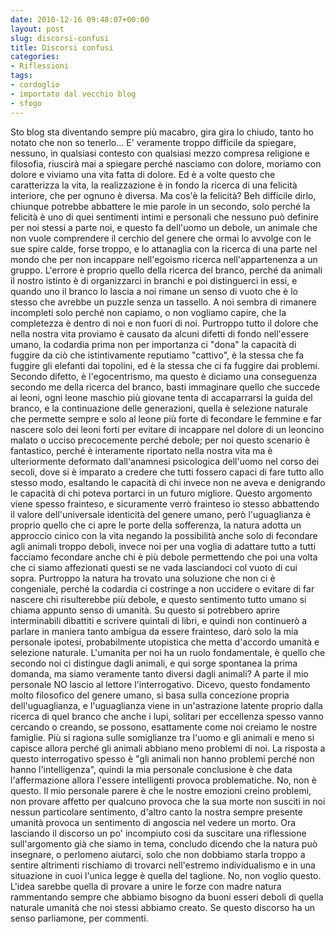 ```yaml
---
date: 2010-12-16 09:48:07+00:00
layout: post
slug: discorsi-confusi
title: Discorsi confusi
categories:
- Riflessioni
tags:
- cordoglio
- importato dal vecchio blog
- sfogo
---
```

<!--more-->

Sto blog sta diventando sempre più macabro, gira gira lo chiudo, tanto ho notato che non so tenerlo...
E' veramente troppo difficile da spiegare, nessuno, in qualsiasi contesto con qualsiasi mezzo compresa religione e filosofia, riuscirà mai a spiegare perché nasciamo con dolore, moriamo con dolore e viviamo una vita fatta di dolore.
Ed è a volte questo che caratterizza la vita, la realizzazione è in fondo la ricerca di una felicità interiore, che per ognuno è diversa.
Ma cos'è la felicità? Beh difficile dirlo, chiunque potrebbe abbattere le mie parole in un secondo, solo perché la felicità è uno di quei sentimenti intimi e personali che nessuno può definire per noi stessi a parte noi, e questo fa dell'uomo un debole, un animale che non vuole comprendere il cerchio del genere che ormai lo avvolge con le sue spire calde, forse troppo, e lo attanaglia con la ricerca di una parte nel mondo che per non incappare nell'egoismo ricerca nell'appartenenza a un gruppo.
L'errore è proprio quello della ricerca del branco, perché da animali il nostro istinto è di organizzarci in branchi e poi distinguerci in essi, e quando uno il branco lo lascia a noi rimane un senso di vuoto che è lo stesso che avrebbe un puzzle senza un tassello. A noi sembra di rimanere incompleti solo perché non capiamo, o non vogliamo capire, che la completezza è dentro di noi e non fuori di noi.
Purtroppo tutto il dolore che nella nostra vita proviamo è causato da alcuni difetti di fondo nell'essere umano, la codardia prima non per importanza ci "dona" la capacità di fuggire da ciò che istintivamente reputiamo "cattivo", è la stessa che fa fuggire gli elefanti dai topolini, ed è la stessa che ci fa fuggire dai problemi.
Secondo difetto, è l'egocentrismo, ma questo è diciamo una conseguenza secondo me della ricerca del branco, basti immaginare quello che succede ai leoni, ogni leone maschio più giovane tenta di accaparrarsi la guida del branco, e la continuazione delle generazioni, quella è selezione naturale che permette sempre e solo al leone più forte di fecondare le femmine e far nascere solo dei leoni forti per evitare di incappare nel dolore di un leoncino malato o ucciso precocemente perché debole; per noi questo scenario è fantastico, perché è interamente riportato nella nostra vita ma è ulteriormente deformato dall'anamnesi psicologica dell'uomo nel corso dei secoli, dove si è imparato a credere che tutti fossero capaci di fare tutto allo stesso modo, esaltando le capacità di chi invece non ne aveva e denigrando le capacità di chi poteva portarci in un futuro migliore. Questo argomento viene spesso frainteso, e sicuramente verrò frainteso io stesso abbattendo il valore dell'universale identicità del genere umano, però l'uguaglianza è proprio quello che ci apre le porte della sofferenza, la natura adotta un approccio cinico con la vita negando la possibilità anche solo di fecondare agli animali troppo deboli, invece noi per una voglia di adattare tutto a tutti facciamo fecondare anche chi è più debole permettendo che poi una volta che ci siamo affezionati questi se ne vada lasciandoci col vuoto di cui sopra. Purtroppo la natura ha trovato una soluzione che non ci è congeniale, perché la codardia ci costringe a non uccidere o evitare di far nascere chi risulterebbe più debole, e questo sentimento tutto umano si chiama appunto senso di umanità. Su questo si potrebbero aprire interminabili dibattiti e scrivere quintali di libri, e quindi non continuerò a parlare in maniera tanto ambigua da essere frainteso, darò solo la mia personale ipotesi, probabilmente utopistica che metta d'accordo umanità e selezione naturale. L'umanita per noi ha un ruolo fondamentale, è quello che secondo noi ci distingue dagli animali, e qui sorge spontanea la prima domanda, ma siamo veramente tanto diversi dagli animali? A parte il mio personale NO lascio al lettore l'interrogativo. Dicevo, questo fondamento molto filosofico del genere umano, si basa sulla concezione propria dell'uguaglianza, e l'uguaglianza viene in un'astrazione latente proprio dalla ricerca di quel branco che anche i lupi, solitari per eccellenza spesso vanno cercando o creando, se possono, esattamente come noi creiamo le nostre famiglie. Più si ragiona sulle somiglianze tra l'uomo e gli animali e meno si capisce allora perché gli animali abbiano meno problemi di noi. La risposta a questo interrogativo spesso è "gli animali non hanno problemi perché non hanno l'intelligenza", quindi la mia personale conclusione è che data l'affermazione allora l'essere intelligenti provoca problematiche. No, non è questo. Il mio personale parere è che le nostre emozioni creino problemi, non provare affetto per qualcuno provoca che la sua morte non susciti in noi nessun particolare sentimento, d'altro canto la nostra sempre presente umanità provoca un sentimento di angoscia nel vedere un morto. Ora lasciando il discorso un po' incompiuto cosi da suscitare una riflessione sull'argomento già che siamo in tema, concludo dicendo che la natura può insegnare, o perlomeno aiutarci, solo che non dobbiamo starla troppo a sentire altrimenti rischiamo di trovarci nell'estremo individualismo e in una situazione in cuoi l'unica legge è quella del taglione. No, non voglio questo. L'idea sarebbe quella di provare a unire le forze con madre natura rammentando sempre che abbiamo bisogno da buoni esseri deboli di quella naturale umanità che noi stessi abbiamo creato. Se questo discorso ha un senso parliamone, per commenti.
